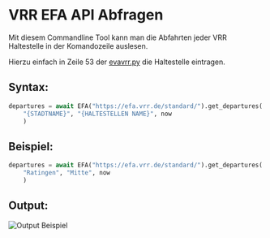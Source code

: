# VRR EFA API Abfragen

Mit diesem Commandline Tool kann man die Abfahrten jeder VRR Haltestelle in der Komandozeile auslesen.

Hierzu einfach in Zeile 53 der [evavrr.py](python/evavrr.py) die Haltestelle eintragen.

## Syntax:
```python
departures = await EFA("https://efa.vrr.de/standard/").get_departures(
    "{STADTNAME}", "{HALTESTELLEN NAME}", now
    )
```   

## Beispiel:
```python
departures = await EFA("https://efa.vrr.de/standard/").get_departures(
    "Ratingen", "Mitte", now
    )
```  

## Output:
![Output Beispiel](https://kevinriex.de/ZAVAs)